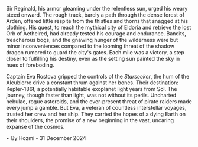 
Sir Reginald, his armor gleaming under the relentless sun, urged his weary steed onward.  The rough track, barely a path through the dense forest of Arden, offered little respite from the thistles and thorns that snagged at his clothing.  His quest, to reach the mythical city of Eldoria and retrieve the lost Orb of Aethelred, had already tested his courage and endurance.  Bandits, treacherous bogs, and the gnawing hunger of the wilderness were but minor inconveniences compared to the looming threat of the shadow dragon rumored to guard the city's gates.  Each mile was a victory, a step closer to fulfilling his destiny, even as the setting sun painted the sky in hues of foreboding.

Captain Eva Rostova gripped the controls of the *Starseeker*, the hum of the Alcubierre drive a constant thrum against her bones.  Their destination: Kepler-186f, a potentially habitable exoplanet light years from Sol.  The journey, though faster than light, was not without its perils.  Uncharted nebulae, rogue asteroids, and the ever-present threat of pirate raiders made every jump a gamble.  But Eva, a veteran of countless interstellar voyages, trusted her crew and her ship.  They carried the hopes of a dying Earth on their shoulders, the promise of a new beginning in the vast, uncaring expanse of the cosmos.

~ By Hozmi - 31 December 2024
